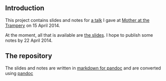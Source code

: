 ## Introduction

This project contains slides and notes for [a talk](http://www.thetrampery.com/legal-fundamentals-for-startups-with-francis-davey-talk-qa-and-surgery/) I gave at [Mother at the Trampery](http://www.thetrampery.com/) on 15 April 2014.

At the moment, all that is available are [the slides](slides/intro-slides.html). I hope to publish some notes by 22 April 2014.

## The repository
The slides and notes are written in [markdown for pandoc](http://johnmacfarlane.net/pandoc/demo/example9/pandocs-markdown.html) and are converted using [pandoc](http://johnmacfarlane.net/pandoc/)